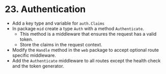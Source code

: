 # 23. Authentication

- Add a key type and variable for `auth.Claims`
- In package `mid` create a type `Auth` with a method `Authenticate`.
  - This method is a middleware that ensures the request has a valid token.
  - Store the claims in the request context.
- Modify the `Handle` method in the `web` package to accept optional route specific middleware.
- Add the `Authenticate` middleware to all routes except the health check and the token generator.
